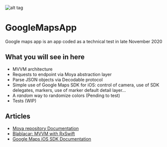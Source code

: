 
![alt tag](https://www.udrop.com/cache/plugins/filepreviewer/71841/a212901837280f70d4034d16ac46a079a7494022faa062c670d53ed54a64b7fb/1100x800_cropped.jpg "iPhone 12 Pro Max screenshot")

# GoogleMapsApp

Google maps app is an app coded as a technical test in late November 2020

## What you will see in here

* MVVM architecture
* Requests to endpoint via Moya abstraction layer
* Parse JSON objects via Decodable protocol
* Simple use of Google Maps SDK for iOS: control of camera, use of SDK delegates, markers, use of marker default detail layer...
* A _random_ way to randomize colors (Pending to test)
* Tests (WIP)

## Articles

* [Moya repository Documentation](https://github.com/Moya/Moya)
* [Blablacar: MVVM with RxSwift](https://medium.com/blablacar/rxswift-mvvm-66827b8b3f10)
* [Google Maps iOS SDK Documentation](https://developers.google.com/maps/documentation/ios-sdk/overview)
